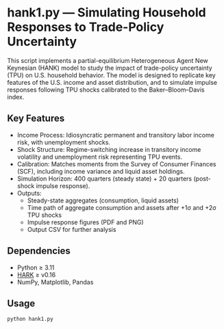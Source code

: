 # hank1.py — Simulating Household Responses to Trade-Policy Uncertainty

This script implements a partial-equilibrium Heterogeneous Agent New Keynesian (HANK) model to study the impact of trade-policy uncertainty (TPU) on U.S. household behavior. The model is designed to replicate key features of the U.S. income and asset distribution, and to simulate impulse responses following TPU shocks calibrated to the Baker–Bloom–Davis index.

## Key Features
- Income Process: Idiosyncratic permanent and transitory labor income risk, with unemployment shocks.
- Shock Structure: Regime-switching increase in transitory income volatility and unemployment risk representing TPU events.
- Calibration: Matches moments from the Survey of Consumer Finances (SCF), including income variance and liquid asset holdings.
- Simulation Horizon: 400 quarters (steady state) + 20 quarters (post-shock impulse response).
- Outputs:
  - Steady-state aggregates (consumption, liquid assets)
  - Time path of aggregate consumption and assets after +1σ and +2σ TPU shocks
  - Impulse response figures (PDF and PNG)
  - Output CSV for further analysis

## Dependencies
- Python ≥ 3.11
- [HARK](https://github.com/econ-ark/HARK) ≥ v0.16
- NumPy, Matplotlib, Pandas

## Usage
```bash
python hank1.py
